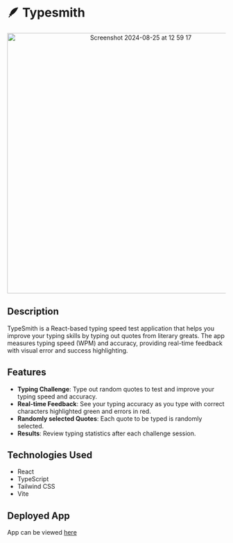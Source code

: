 # 🪶 Typesmith
<div align="center">
  <a href="https://type-smith.vercel.app/" target="_blank"><img width="600" alt="Screenshot 2024-08-25 at 12 59 17" src="https://github.com/user-attachments/assets/9b894d76-80d1-4c3f-888c-4ef5f7f9b2e4"></a>
</div>

## Description
TypeSmith is a React-based typing speed test application that helps you improve your typing skills by typing out quotes from literary greats. The app measures typing speed (WPM) and accuracy, providing real-time feedback with visual error and success highlighting.

## Features
- **Typing Challenge**: Type out random quotes to test and improve your typing speed and accuracy.
- **Real-time Feedback**: See your typing accuracy as you type with correct characters highlighted green and errors in red.
- **Randomly selected Quotes**: Each quote to be typed is randomly selected.
- **Results**: Review typing statistics after each challenge session.

## Technologies Used
- React
- TypeScript
- Tailwind CSS
- Vite

## Deployed App
App can be viewed [here](https://type-smith.vercel.app/)
